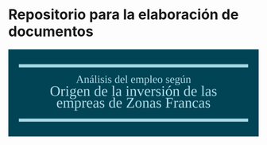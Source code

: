 # Repositorio para la elaboración de documentos

![aqui](https://raw.githubusercontent.com/espher1987/images/master/aese_01.svg.png)
